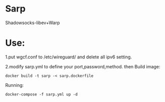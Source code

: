 # Sarp
Shadowsocks-libev+Warp
# Use:
1.put wgcf.conf to /etc/wireguard/ and delete all ipv6 setting.

2.modify sarp.yml to define your port,password,method.
then
Build image:
```
docker build -t sarp -< sarp.dockerfile
```
Running:
```
docker-compose -f sarp.yml up -d
```
